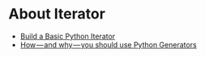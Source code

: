 # About Iterator

* [Build a Basic Python Iterator](https://stackoverflow.com/questions/19151/build-a-basic-python-iterator)
* [How — and why — you should use Python Generators](https://medium.freecodecamp.org/how-and-why-you-should-use-python-generators-f6fb56650888)